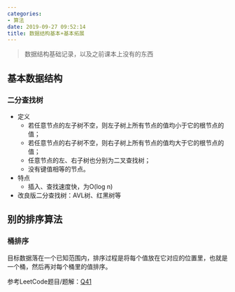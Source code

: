 ```yaml
---
categories:
- 算法
date: 2019-09-27 09:52:14
title: 数据结构基本+基本拓展
---
```


> 数据结构基础记录，以及之前课本上没有的东西

<!-- more -->

## 基本数据结构

### 二分查找树

* 定义
  * 若任意节点的左子树不空，则左子树上所有节点的值均小于它的根节点的值；
  * 若任意节点的右子树不空，则右子树上所有节点的值均大于它的根节点的值；
  * 任意节点的左、右子树也分别为二叉查找树；
  * 没有键值相等的节点。
* 特点
  * 插入、查找速度快，为O(log n)
* 改良版二分查找树：AVL树、红黑树等

## 别的排序算法

### 桶排序

目标数据落在一个已知范围内，排序过程是将每个值放在它对应的位置里，也就是一个桶，然后再对每个桶里的值排序。

参考LeetCode题目/题解：[Q41](https://leetcode-cn.com/problems/first-missing-positive/solution/tong-pai-xu-python-dai-ma-by-liweiwei1419/)